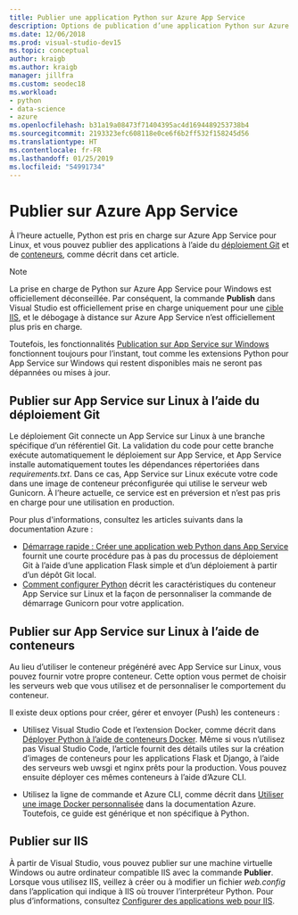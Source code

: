 ```yaml
---
title: Publier une application Python sur Azure App Service
description: Options de publication d’une application Python sur Azure App Service, y compris le déploiement Git et les conteneurs pour Linux, ainsi que le déploiement vers IIS.
ms.date: 12/06/2018
ms.prod: visual-studio-dev15
ms.topic: conceptual
author: kraigb
ms.author: kraigb
manager: jillfra
ms.custom: seodec18
ms.workload:
- python
- data-science
- azure
ms.openlocfilehash: b31a19a08473f71404395ac4d1694489253738b4
ms.sourcegitcommit: 2193323efc608118e0ce6f6b2ff532f158245d56
ms.translationtype: HT
ms.contentlocale: fr-FR
ms.lasthandoff: 01/25/2019
ms.locfileid: "54991734"
---
```

# <a name="publish-to-azure-app-service"></a>Publier sur Azure App Service

À l’heure actuelle, Python est pris en charge sur Azure App Service pour Linux, et vous pouvez publier des applications à l’aide du [déploiement Git](#publish-to-app-service-on-linux-using-git-deploy) et de [conteneurs](#publish-to-app-service-on-linux-using-containers), comme décrit dans cet article.

> [!Note]
> La prise en charge de Python sur Azure App Service pour Windows est officiellement déconseillée. Par conséquent, la commande **Publish** dans Visual Studio est officiellement prise en charge uniquement pour une [cible IIS](#publish-to-iis), et le débogage à distance sur Azure App Service n’est officiellement plus pris en charge.
>
> Toutefois, les fonctionnalités [Publication sur App Service sur Windows](publish-to-app-service-windows.md) fonctionnent toujours pour l’instant, tout comme les extensions Python pour App Service sur Windows qui restent disponibles mais ne seront pas dépannées ou mises à jour.

## <a name="publish-to-app-service-on-linux-using-git-deploy"></a>Publier sur App Service sur Linux à l’aide du déploiement Git

Le déploiement Git connecte un App Service sur Linux à une branche spécifique d’un référentiel Git. La validation du code pour cette branche exécute automatiquement le déploiement sur App Service, et App Service installe automatiquement toutes les dépendances répertoriées dans *requirements.txt*. Dans ce cas, App Service sur Linux exécute votre code dans une image de conteneur préconfigurée qui utilise le serveur web Gunicorn. À l’heure actuelle, ce service est en préversion et n’est pas pris en charge pour une utilisation en production.

Pour plus d'informations, consultez les articles suivants dans la documentation Azure :

- [Démarrage rapide : Créer une application web Python dans App Service](/azure/app-service/containers/quickstart-python?toc=%2Fpython%2Fazure%2FTOC.json) fournit une courte procédure pas à pas du processus de déploiement Git à l’aide d’une application Flask simple et d’un déploiement à partir d’un dépôt Git local.
- [Comment configurer Python](/azure/app-service/containers/how-to-configure-python) décrit les caractéristiques du conteneur App Service sur Linux et la façon de personnaliser la commande de démarrage Gunicorn pour votre application.

## <a name="publish-to-app-service-on-linux-using-containers"></a>Publier sur App Service sur Linux à l’aide de conteneurs

Au lieu d’utiliser le conteneur prégénéré avec App Service sur Linux, vous pouvez fournir votre propre conteneur. Cette option vous permet de choisir les serveurs web que vous utilisez et de personnaliser le comportement du conteneur.

Il existe deux options pour créer, gérer et envoyer (Push) les conteneurs :

- Utilisez Visual Studio Code et l’extension Docker, comme décrit dans [Déployer Python à l’aide de conteneurs Docker](https://code.visualstudio.com/docs/python/tutorial-deploy-containers). Même si vous n’utilisez pas Visual Studio Code, l’article fournit des détails utiles sur la création d’images de conteneurs pour les applications Flask et Django, à l’aide des serveurs web uwsgi et nginx prêts pour la production. Vous pouvez ensuite déployer ces mêmes conteneurs à l’aide d’Azure CLI.

- Utilisez la ligne de commande et Azure CLI, comme décrit dans [Utiliser une image Docker personnalisée](/azure/app-service/containers/tutorial-custom-docker-image) dans la documentation Azure. Toutefois, ce guide est générique et non spécifique à Python.

## <a name="publish-to-iis"></a>Publier sur IIS

À partir de Visual Studio, vous pouvez publier sur une machine virtuelle Windows ou autre ordinateur compatible IIS avec la commande **Publier**. Lorsque vous utilisez IIS, veillez à créer ou à modifier un fichier *web.config* dans l’application qui indique à IIS où trouver l’interpréteur Python. Pour plus d’informations, consultez [Configurer des applications web pour IIS](configure-web-apps-for-iis-windows.md).
